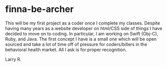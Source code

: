 # finna-be-archer

This will be my first project as a coder once I complete my classes.  Despite having many years as a website developer on html/CSS side of things 
I have decided to move on to coding.  In particular, I am working on Swift (Obj-C), Ruby, and Java.  The first concept I have is a small 
one which will be open sourced and take a lot of time off of pressure for coders/billers in the behavioral health market.  All
I ask is for proper recognition.

Larry R.
